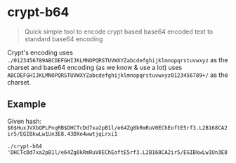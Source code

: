 # crypt-b64
> Quick simple tool to encode crypt based base64 encoded text to standard base64 encoding

Crypt's encoding uses `./0123456789ABCDEFGHIJKLMNOPQRSTUVWXYZabcdefghijklmnopqrstuvwxyz` as the charset
and base64 encoding (as we know & use a lot) uses `ABCDEFGHIJKLMNOPQRSTUVWXYZabcdefghijklmnopqrstuvwxyz0123456789+/` as the charset.

## Example

Given hash: `$6$HuxJVXbQPLPnqRB$DHCTcDd7xa2pB1l/e64Zg8kRmRuV0EChEoftE5rf3.L2B168CA2ir5/EGIBkwLw1Un3E8.43DXe4wwtjqLrxi1`

```shell
./crypt-b64 'DHCTcDd7xa2pB1l/e64Zg8kRmRuV0EChEoftE5rf3.L2B168CA2ir5/EGIBkwLw1Un3E8.43DXe4wwtjqLrxi1'
```
